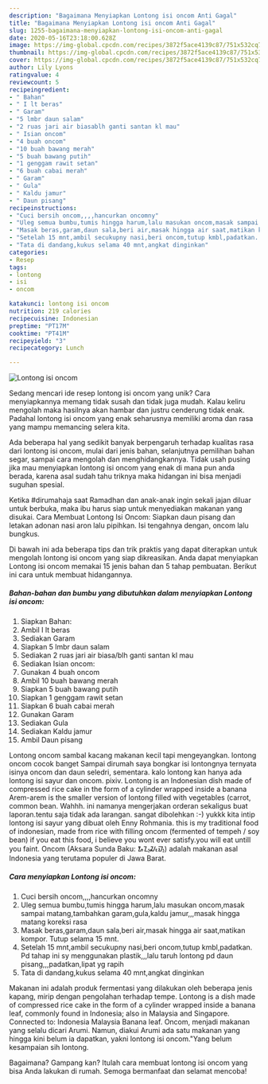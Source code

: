 ```yaml
---
description: "Bagaimana Menyiapkan Lontong isi oncom Anti Gagal"
title: "Bagaimana Menyiapkan Lontong isi oncom Anti Gagal"
slug: 1255-bagaimana-menyiapkan-lontong-isi-oncom-anti-gagal
date: 2020-05-16T23:18:00.628Z
image: https://img-global.cpcdn.com/recipes/3872f5ace4139c87/751x532cq70/lontong-isi-oncom-foto-resep-utama.jpg
thumbnail: https://img-global.cpcdn.com/recipes/3872f5ace4139c87/751x532cq70/lontong-isi-oncom-foto-resep-utama.jpg
cover: https://img-global.cpcdn.com/recipes/3872f5ace4139c87/751x532cq70/lontong-isi-oncom-foto-resep-utama.jpg
author: Lily Lyons
ratingvalue: 4
reviewcount: 5
recipeingredient:
- " Bahan"
- " I lt beras"
- " Garam"
- "5 lmbr daun salam"
- "2 ruas jari air biasablh ganti santan kl mau"
- " Isian oncom"
- "4 buah oncom"
- "10 buah bawang merah"
- "5 buah bawang putih"
- "1 genggam rawit setan"
- "6 buah cabai merah"
- " Garam"
- " Gula"
- " Kaldu jamur"
- " Daun pisang"
recipeinstructions:
- "Cuci bersih oncom,,,,hancurkan oncomny"
- "Uleg semua bumbu,tumis hingga harum,lalu masukan oncom,masak sampai matang,tambahkan garam,gula,kaldu jamur,,,masak hingga matang koreksi rasa"
- "Masak beras,garam,daun sala,beri air,masak hingga air saat,matikan kompor. Tutup selama 15 mnt."
- "Setelah 15 mnt,ambil secukupny nasi,beri oncom,tutup kmbl,padatkan. Pd tahap ini sy menggunakan plastik,,,lalu taruh lontong pd daun pisang,,,padatkan,lipat yg rapih"
- "Tata di dandang,kukus selama 40 mnt,angkat dinginkan"
categories:
- Resep
tags:
- lontong
- isi
- oncom

katakunci: lontong isi oncom 
nutrition: 219 calories
recipecuisine: Indonesian
preptime: "PT17M"
cooktime: "PT41M"
recipeyield: "3"
recipecategory: Lunch

---
```



![Lontong isi oncom](https://img-global.cpcdn.com/recipes/3872f5ace4139c87/751x532cq70/lontong-isi-oncom-foto-resep-utama.jpg)

Sedang mencari ide resep lontong isi oncom yang unik? Cara menyiapkannya memang tidak susah dan tidak juga mudah. Kalau keliru mengolah maka hasilnya akan hambar dan justru cenderung tidak enak. Padahal lontong isi oncom yang enak seharusnya memiliki aroma dan rasa yang mampu memancing selera kita.

Ada beberapa hal yang sedikit banyak berpengaruh terhadap kualitas rasa dari lontong isi oncom, mulai dari jenis bahan, selanjutnya pemilihan bahan segar, sampai cara mengolah dan menghidangkannya. Tidak usah pusing jika mau menyiapkan lontong isi oncom yang enak di mana pun anda berada, karena asal sudah tahu triknya maka hidangan ini bisa menjadi suguhan spesial.

Ketika #dirumahaja saat Ramadhan dan anak-anak ingin sekali jajan diluar untuk berbuka, maka ibu harus siap untuk menyediakan makanan yang disukai. Cara Membuat Lontong Isi Oncom: Siapkan daun pisang dan letakan adonan nasi aron lalu pipihkan. Isi tengahnya dengan, oncom lalu bungkus.


Di bawah ini ada beberapa tips dan trik praktis yang dapat diterapkan untuk mengolah lontong isi oncom yang siap dikreasikan. Anda dapat menyiapkan Lontong isi oncom memakai 15 jenis bahan dan 5 tahap pembuatan. Berikut ini cara untuk membuat hidangannya.

<!--inarticleads1-->

##### Bahan-bahan dan bumbu yang dibutuhkan dalam menyiapkan Lontong isi oncom:

1. Siapkan  Bahan:
1. Ambil  I lt beras
1. Sediakan  Garam
1. Siapkan 5 lmbr daun salam
1. Sediakan 2 ruas jari air biasa/blh ganti santan kl mau
1. Sediakan  Isian oncom:
1. Gunakan 4 buah oncom
1. Ambil 10 buah bawang merah
1. Siapkan 5 buah bawang putih
1. Siapkan 1 genggam rawit setan
1. Siapkan 6 buah cabai merah
1. Gunakan  Garam
1. Sediakan  Gula
1. Sediakan  Kaldu jamur
1. Ambil  Daun pisang


Lontong oncom sambal kacang makanan kecil tapi mengeyangkan. lontong oncom cocok banget Sampai dirumah saya bongkar isi lontongnya ternyata isinya oncom dan daun seledri, sementara. kalo lontong kan hanya ada lontong isi sayur dan oncom. pixiv. Lontong is an Indonesian dish made of compressed rice cake in the form of a cylinder wrapped inside a banana Arem-arem is the smaller version of lontong filled with vegetables (carrot, common bean. Wahhh. ini namanya mengerjakan orderan sekaligus buat laporan.tentu saja tidak ada larangan. sangat dibolehkan :-) yukkk kita intip lontong isi sayur yang dibuat oleh Enny Rohmania. this is my traditional food of indonesian, made from rice with filling oncom (fermented of tempeh / soy bean) if you eat this food, i believe you wont ever satisfy.you will eat untill you faint. Oncom (Aksara Sunda Baku: ᮇᮔ᮪ᮎᮧᮙ᮪) adalah makanan asal Indonesia yang terutama populer di Jawa Barat. 

<!--inarticleads2-->

##### Cara menyiapkan Lontong isi oncom:

1. Cuci bersih oncom,,,,hancurkan oncomny
1. Uleg semua bumbu,tumis hingga harum,lalu masukan oncom,masak sampai matang,tambahkan garam,gula,kaldu jamur,,,masak hingga matang koreksi rasa
1. Masak beras,garam,daun sala,beri air,masak hingga air saat,matikan kompor. Tutup selama 15 mnt.
1. Setelah 15 mnt,ambil secukupny nasi,beri oncom,tutup kmbl,padatkan. Pd tahap ini sy menggunakan plastik,,,lalu taruh lontong pd daun pisang,,,padatkan,lipat yg rapih
1. Tata di dandang,kukus selama 40 mnt,angkat dinginkan


Makanan ini adalah produk fermentasi yang dilakukan oleh beberapa jenis kapang, mirip dengan pengolahan terhadap tempe. Lontong is a dish made of compressed rice cake in the form of a cylinder wrapped inside a banana leaf, commonly found in Indonesia; also in Malaysia and Singapore. Connected to: Indonesia Malaysia Banana leaf. Oncom, menjadi makanan yang selalu dicari Arumi. Namun, diakui Arumi ada satu makanan yang hingga kini belum ia dapatkan, yakni lontong isi oncom.&#34;Yang belum kesampaian sih lontong. 

Bagaimana? Gampang kan? Itulah cara membuat lontong isi oncom yang bisa Anda lakukan di rumah. Semoga bermanfaat dan selamat mencoba!
